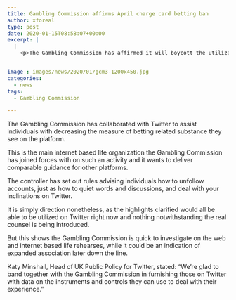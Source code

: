 ```yaml
---
title: Gambling Commission affirms April charge card betting ban
author: xforeal 
type: post
date: 2020-01-15T08:58:07+00:00
excerpt: |
  |
    <p>The Gambling Commission has affirmed it will boycott the utilization of Mastercards to bet in Great Britain, successful from 14 April</p>


image : images/news/2020/01/gcm3-1200x450.jpg
categories:
  - news
tags:
  - Gambling Commission

---
```

The Gambling Commission has collaborated with Twitter to assist individuals with decreasing the measure of betting related substance they see on the platform.

This is the main internet based life organization the Gambling Commission has joined forces with on such an activity and it wants to deliver comparable guidance for other platforms.

The controller has set out rules advising individuals how to unfollow accounts, just as how to quiet words and discussions, and deal with your inclinations on Twitter.

It is simply direction nonetheless, as the highlights clarified would all be able to be utilized on Twitter right now and nothing notwithstanding the real counsel is being introduced.

But this shows the Gambling Commission is quick to investigate on the web and internet based life rehearses, while it could be an indication of expanded association later down the line.

Katy Minshall, Head of UK Public Policy for Twitter, stated: “We’re glad to band together with the Gambling Commission in furnishing those on Twitter with data on the instruments and controls they can use to deal with their experience.”